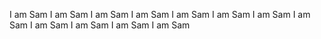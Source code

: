 I am Sam I am Sam I am Sam I am Sam I am Sam I am Sam I am Sam I am Sam I am Sam I am Sam I am Sam I am Sam 